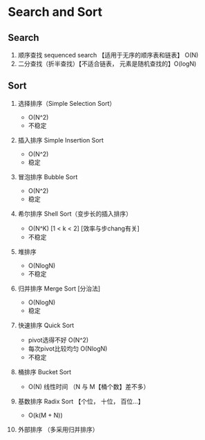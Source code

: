 # Search and Sort

## Search
1. 顺序查找 sequenced search 【适用于无序的顺序表和链表】  O(N)
2. 二分查找（折半查找）【不适合链表， 元素是随机查找的】O(logN)

## Sort
1. 选择排序（Simple Selection Sort）
   * O(N^2) 
   * 不稳定
2. 插入排序 Simple Insertion Sort
   * O(N^2) 
   * 稳定
3. 冒泡排序 Bubble Sort
   * O(N^2) 
   * 稳定
4. 希尔排序 Shell Sort（变步长的插入排序）
   * O(N^K) [1 < k < 2] [效率与步chang有关] 
   * 不稳定 
5. 堆排序
   * O(NlogN) 
   * 不稳定
6. 归并排序 Merge Sort [分治法]
   * O(NlogN) 
   * 稳定
7. 快速排序 Quick Sort
   * pivot选得不好 O(N^2)
   * 每次pivot比较均匀 O(NlogN)
   * 不稳定
 
1. 桶排序 Bucket Sort
   * O(N) 线性时间 （N 与 M【桶个数】差不多）
2. 基数排序 Radix Sort 【个位， 十位， 百位...】
   * O(k(M + N))
3.  外部排序 （多采用归并排序）


